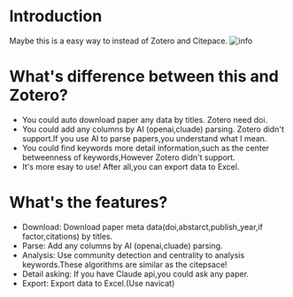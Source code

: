 # Introduction
Maybe this is a easy way to instead of Zotero and Citepace.
![info](intro.gif)


# What's difference between this and Zotero?
- You could auto download paper any data by titles. Zotero need doi.
- You could add any columns by AI (openai,cluade) parsing.  Zotero didn't support.If you use AI to parse papers,you understand what I mean.
- You could find keywords more detail information,such as the center betweenness of keywords,However Zotero didn't support.
- It's more esay to use! After all,you can export data to Excel.

# What's the features?
- Download: Download paper meta data(doi,abstarct,publish_year,if factor,citations) by titles.
- Parse: Add any columns by AI (openai,cluade) parsing.
- Analysis: Use community detection and centrality to analysis keywords.These algorithms are similar as the citepsace!
- Detail asking: If you have Claude api,you could ask any paper.
- Export: Export data to Excel.(Use navicat)